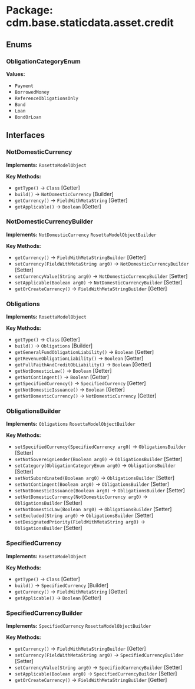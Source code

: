 # Package: cdm.base.staticdata.asset.credit

## Enums

### ObligationCategoryEnum
**Values:**
- `Payment`
- `BorrowedMoney`
- `ReferenceObligationsOnly`
- `Bond`
- `Loan`
- `BondOrLoan`

## Interfaces

### NotDomesticCurrency
**Implements:** `RosettaModelObject` 

**Key Methods:**
- `getType()` → `Class` [Getter]
- `build()` → `NotDomesticCurrency` [Builder]
- `getCurrency()` → `FieldWithMetaString` [Getter]
- `getApplicable()` → `Boolean` [Getter]

### NotDomesticCurrencyBuilder
**Implements:** `NotDomesticCurrency` `RosettaModelObjectBuilder` 

**Key Methods:**
- `getCurrency()` → `FieldWithMetaStringBuilder` [Getter]
- `setCurrency(FieldWithMetaString arg0)` → `NotDomesticCurrencyBuilder` [Setter]
- `setCurrencyValue(String arg0)` → `NotDomesticCurrencyBuilder` [Setter]
- `setApplicable(Boolean arg0)` → `NotDomesticCurrencyBuilder` [Setter]
- `getOrCreateCurrency()` → `FieldWithMetaStringBuilder` [Getter]

### Obligations
**Implements:** `RosettaModelObject` 

**Key Methods:**
- `getType()` → `Class` [Getter]
- `build()` → `Obligations` [Builder]
- `getGeneralFundObligationLiability()` → `Boolean` [Getter]
- `getRevenueObligationLiability()` → `Boolean` [Getter]
- `getFullFaithAndCreditObLiability()` → `Boolean` [Getter]
- `getNotDomesticLaw()` → `Boolean` [Getter]
- `getNotContingent()` → `Boolean` [Getter]
- `getSpecifiedCurrency()` → `SpecifiedCurrency` [Getter]
- `getNotDomesticIssuance()` → `Boolean` [Getter]
- `getNotDomesticCurrency()` → `NotDomesticCurrency` [Getter]

### ObligationsBuilder
**Implements:** `Obligations` `RosettaModelObjectBuilder` 

**Key Methods:**
- `setSpecifiedCurrency(SpecifiedCurrency arg0)` → `ObligationsBuilder` [Setter]
- `setNotSovereignLender(Boolean arg0)` → `ObligationsBuilder` [Setter]
- `setCategory(ObligationCategoryEnum arg0)` → `ObligationsBuilder` [Setter]
- `setNotSubordinated(Boolean arg0)` → `ObligationsBuilder` [Setter]
- `setNotContingent(Boolean arg0)` → `ObligationsBuilder` [Setter]
- `setNotDomesticIssuance(Boolean arg0)` → `ObligationsBuilder` [Setter]
- `setNotDomesticCurrency(NotDomesticCurrency arg0)` → `ObligationsBuilder` [Setter]
- `setNotDomesticLaw(Boolean arg0)` → `ObligationsBuilder` [Setter]
- `setExcluded(String arg0)` → `ObligationsBuilder` [Setter]
- `setDesignatedPriority(FieldWithMetaString arg0)` → `ObligationsBuilder` [Setter]

### SpecifiedCurrency
**Implements:** `RosettaModelObject` 

**Key Methods:**
- `getType()` → `Class` [Getter]
- `build()` → `SpecifiedCurrency` [Builder]
- `getCurrency()` → `FieldWithMetaString` [Getter]
- `getApplicable()` → `Boolean` [Getter]

### SpecifiedCurrencyBuilder
**Implements:** `SpecifiedCurrency` `RosettaModelObjectBuilder` 

**Key Methods:**
- `getCurrency()` → `FieldWithMetaStringBuilder` [Getter]
- `setCurrency(FieldWithMetaString arg0)` → `SpecifiedCurrencyBuilder` [Setter]
- `setCurrencyValue(String arg0)` → `SpecifiedCurrencyBuilder` [Setter]
- `setApplicable(Boolean arg0)` → `SpecifiedCurrencyBuilder` [Setter]
- `getOrCreateCurrency()` → `FieldWithMetaStringBuilder` [Getter]


